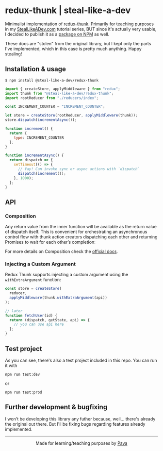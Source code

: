 # redux-thunk | steal-like-a-dev

Minimalist implementation of [redux-thunk](https://github.com/reduxjs/redux-thunk). Primarily for teaching purposes in my [StealLikeADev.com](https://StealLikeADev.com) tutorial series, BUT since it's actually very usable, I decided to publish it as a [package on NPM](https://www.npmjs.com/package/@steal-like-a-dev/redux-thunk) as well.

These docs are "stolen" from the original library, but I kept only the parts I've implemented, which in this case is pretty much anything. Happy stealing!

## Installation & usage

```
$ npm install @steal-like-a-dev/redux-thunk
```

```javascript
import { createStore, applyMiddleware } from "redux";
import thunk from "@steal-like-a-dev/redux-thunk";
import rootReducer from "./reducers/index";

const INCREMENT_COUNTER = "INCREMENT_COUNTER";

let store = createStore(rootReducer, applyMiddleware(thunk));
store.dispatch(incrementAsync());

function increment() {
  return {
    type: INCREMENT_COUNTER
  };
}

function incrementAsync() {
  return dispatch => {
    setTimeout(() => {
      // Yay! Can invoke sync or async actions with `dispatch`
      dispatch(increment());
    }, 1000);
  };
}
```

## API

### Composition

Any return value from the inner function will be available as the return value of dispatch itself. This is convenient for orchestrating an asynchronous control flow with thunk action creators dispatching each other and returning Promises to wait for each other’s completion:

For more details on Composition check the [official docs](https://github.com/reduxjs/redux-thunk#composition).

### Injecting a Custom Argument

Redux Thunk supports injecting a custom argument using the `withExtraArgument` function:

```javascript
const store = createStore(
  reducer,
  applyMiddleware(thunk.withExtraArgument(api))
);

// later
function fetchUser(id) {
  return (dispatch, getState, api) => {
    // you can use api here
  };
}
```

## Test project

As you can see, there's also a test project included in this repo. You can run it with

`npm run test:dev`

or

`npm run test:prod`

## Further development & bugfixing

I won't be developing this library any futher because, well... there's already the original out there. But I'll be fixing bugs regarding features already implemented.

<hr/>

<p align="center"> Made for learning/teaching purposes by <a href="https://iampava.com">Pava</a></p>

